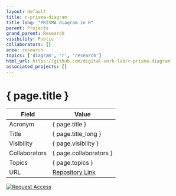 ```yaml
---
layout: default
title: r-prisma-diagram
title_long: "PRISMA diagram in R"
parent: Projects
grand_parent: Research
visibility: Public
collaborators: []
area: research
topics: ['diagram', 'r', 'research']
html_url: https://github.com/digital-work-lab/r-prisma-diagram
associated_projects: []
---
```


# { page.title }

Field               | Value
------------------- | ----------------------------------
Acronym             | { page.title }
Title               | { page.title_long }
Visibility          | { page.visibility }
Collaborators       | { page.collaborators }
Topics              | { page.topics }
URL                 | [Repository Link](https://github.com/digital-work-lab/r-prisma-diagram)

[![Request Access](https://img.shields.io/badge/Request-Access-blue?style=for-the-badge)](https://github.com/digital-work-lab/r-prisma-diagram/issues/new?assignees=geritwagner&labels=access+request&template=request-repo-access.md&title=%5BAccess+Request%5D+Request+for+access+to+repository)

